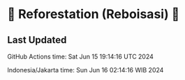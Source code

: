 
# 🌳 Reforestation (Reboisasi) 🌲

## Last Updated

GitHub Actions time: Sat Jun 15 19:14:16 UTC 2024

Indonesia/Jakarta time: Sun Jun 16 02:14:16 WIB 2024
